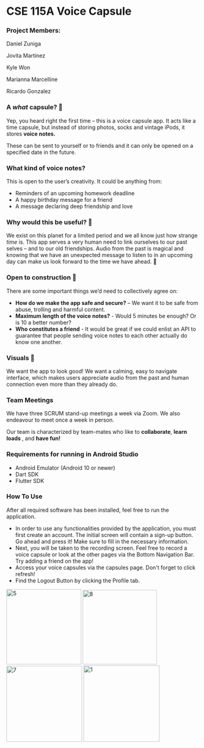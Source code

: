 # CSE 115A Voice Capsule

<h3>Project Members:</h3> 
<p>Daniel Zuniga</p>
<p>Jovita Martinez </p> 
<p>Kyle Won</p>
<p>Marianna Marcelline </p> 
<p>Ricardo Gonzalez</p>  


<h3> A <i> what </i> capsule? &#127776;</h3>
<p> Yep, you heard right the first time – this is a voice capsule app. It acts like a time capsule, but instead of storing photos, socks and vintage iPods, it stores <b> voice notes. </b> </p>
<p> These can be sent to yourself or to friends and it can only be opened on a specified date in the future. </p>
<h3> What kind of voice notes?</h3>
<p> This is open to the user’s creativity. It could be anything from:</p>
<ul>
  <li>Reminders of an upcoming homework deadline</li>
  <li>A happy birthday message for a friend</li>
  <li>A message declaring deep friendship and love </li>
</ul>
<h3> Why would this be useful? &#127793</h3>
<p> We exist on this planet for a limited period and we all know just how strange <i>time</i> is. This app serves a very human need to link ourselves to our past selves – and to our old friendships. Audio from the past is magical and knowing that we have an unexpected message to listen to in an upcoming day can make us look forward to the time we have ahead. &#127776;</p>
<h3> Open to construction &#127974; </h3>
<p> There are some important things we’d need to collectively agree on: </p>
<ul>
  <li><b>How do we make the app safe and secure?</b> – We want it to be safe from abuse, trolling and harmful content.</li>
  <li><b>Maximum length of the voice notes?</b> - Would 5 minutes be enough? Or is 10 a better number?</li>
  <li><b> Who constitutes a friend</b> - It would be great if we could enlist an API to guarantee that people sending voice notes to each other actually do know one another. </li>
</ul>
<h3> Visuals &#128171;</h3>
<p> We want the app to look good! We want a calming, easy to navigate interface, which makes users appreciate audio from the past and human connection even more than they already do. </p>
<h3>Team Meetings</h3>
<p> We have three SCRUM stand-up meetings a week via Zoom. We also endeavour to meet once a week in person. </p>
<p> Our team is characterized by team-mates who like to <b> collaborate</b>, <b>learn loads </b>, and <b>have fun! </b></p>

### Requirements for running in Android Studio
* Android Emulator (Android 10 or newer)
* Dart SDK
* Flutter SDK

### How To Use
After all required software has been installed, feel free to run the application. 
* In order to use any functionalities provided by the application, you must first create an account. The initial screen will contain a sign-up button. Go ahead and press it! Make sure to fill in the necessary information. 
* Next, you will be taken to the recording screen. Feel free to record a voice capsule or look at the other pages via the Bottom Navigation Bar. Try adding a friend on the app! 
* Access your voice capsules via the capsules page. Don't forget to click refresh!
* Find the Logout Button by clicking the Profile tab.

<img width="196" alt="5" src="https://user-images.githubusercontent.com/57739984/143853086-5fae7b12-4e33-4ea2-8dc5-3809af35288b.PNG">          <img width="194" alt="8" src="https://user-images.githubusercontent.com/57739984/143853825-3d4f1cf3-99c8-429f-87bc-355a687530f5.PNG">          <img width="198" alt="7" src="https://user-images.githubusercontent.com/57739984/143854061-bed1ed67-6431-4b7b-ac33-29896f2a379d.PNG">          <img width="199" alt="1" src="https://user-images.githubusercontent.com/57739984/143852959-47b0d782-32d7-48e1-8645-74860b440953.PNG">

